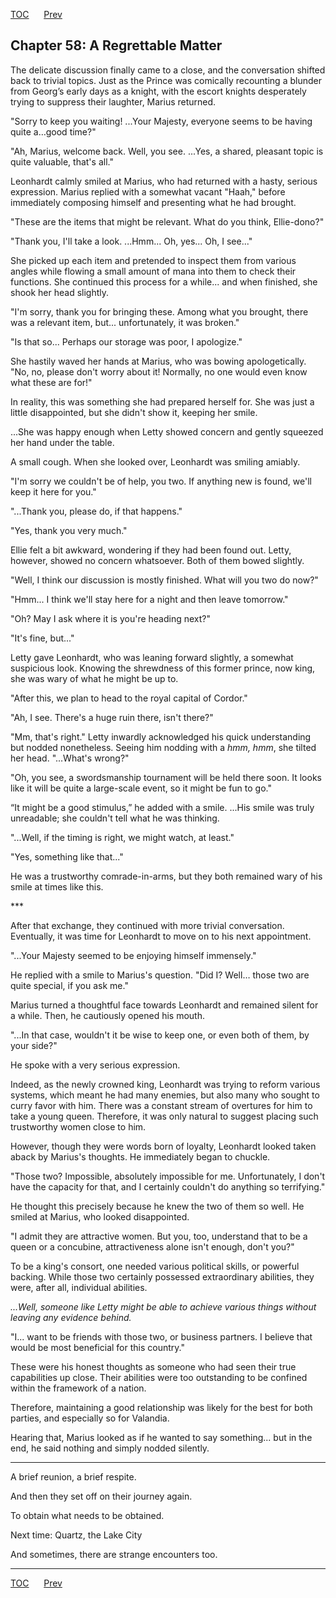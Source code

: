 [TOC](../readme.md)&nbsp;&nbsp;&nbsp;&nbsp;&nbsp;&nbsp;[Prev](index_split_033.md)&nbsp;&nbsp;&nbsp;&nbsp;&nbsp;&nbsp;



## Chapter 58: A Regrettable Matter

The delicate discussion finally came to a close, and the conversation
shifted back to trivial topics. Just as the Prince was comically
recounting a blunder from Georg’s early days as a knight, with the
escort knights desperately trying to suppress their laughter, Marius
returned.

"Sorry to keep you waiting! ...Your Majesty, everyone seems to be having
quite a…good time?"

"Ah, Marius, welcome back. Well, you see. ...Yes, a shared, pleasant
topic is quite valuable, that's all."

Leonhardt calmly smiled at Marius, who had returned with a hasty,
serious expression. Marius replied with a somewhat vacant "Haah," before
immediately composing himself and presenting what he had brought.

"These are the items that might be relevant. What do you think,
Ellie-dono?"

"Thank you, I'll take a look. ...Hmm... Oh, yes... Oh, I see..."

She picked up each item and pretended to inspect them from various
angles while flowing a small amount of mana into them to check their
functions. She continued this process for a while... and when finished,
she shook her head slightly.

"I'm sorry, thank you for bringing these. Among what you brought, there
was a relevant item, but... unfortunately, it was broken."

"Is that so... Perhaps our storage was poor, I apologize."

She hastily waved her hands at Marius, who was bowing apologetically.
"No, no, please don't worry about it! Normally, no one would even know
what these are for!"

In reality, this was something she had prepared herself for. She was
just a little disappointed, but she didn't show it, keeping her smile.

...She was happy enough when Letty showed concern and gently squeezed
her hand under the table.

A small cough. When she looked over, Leonhardt was smiling amiably.

"I'm sorry we couldn't be of help, you two. If anything new is found,
we'll keep it here for you."

"...Thank you, please do, if that happens."

"Yes, thank you very much."

Ellie felt a bit awkward, wondering if they had been found out. Letty,
however, showed no concern whatsoever. Both of them bowed slightly.

"Well, I think our discussion is mostly finished. What will you two do
now?"

"Hmm... I think we'll stay here for a night and then leave tomorrow."

"Oh? May I ask where it is you're heading next?"

"It's fine, but..."

Letty gave Leonhardt, who was leaning forward slightly, a somewhat
suspicious look. Knowing the shrewdness of this former prince, now king,
she was wary of what he might be up to.

"After this, we plan to head to the royal capital of Cordor."

"Ah, I see. There's a huge ruin there, isn't there?"

"Mm, that's right." Letty inwardly acknowledged his quick understanding
but nodded nonetheless. Seeing him nodding with a *hmm, hmm*, she tilted
her head. "...What's wrong?"

"Oh, you see, a swordsmanship tournament will be held there soon. It
looks like it will be quite a large-scale event, so it might be fun to
go."

“It might be a good stimulus,” he added with a smile. ...His smile was
truly unreadable; she couldn't tell what he was thinking.

"...Well, if the timing is right, we might watch, at least."

"Yes, something like that..."

He was a trustworthy comrade-in-arms, but they both remained wary of his
smile at times like this.

\*\*\*

After that exchange, they continued with more trivial conversation.
Eventually, it was time for Leonhardt to move on to his next
appointment.

"...Your Majesty seemed to be enjoying himself immensely."

He replied with a smile to Marius's question. "Did I? Well… those two
are quite special, if you ask me."

Marius turned a thoughtful face towards Leonhardt and remained silent
for a while. Then, he cautiously opened his mouth.

"...In that case, wouldn't it be wise to keep one, or even both of them,
by your side?"

He spoke with a very serious expression.

Indeed, as the newly crowned king, Leonhardt was trying to reform
various systems, which meant he had many enemies, but also many who
sought to curry favor with him. There was a constant stream of overtures
for him to take a young queen. Therefore, it was only natural to suggest
placing such trustworthy women close to him.

However, though they were words born of loyalty, Leonhardt looked taken
aback by Marius's thoughts. He immediately began to chuckle.

"Those two? Impossible, absolutely impossible for me. Unfortunately, I
don't have the capacity for that, and I certainly couldn't do anything
so terrifying."

He thought this precisely because he knew the two of them so well. He
smiled at Marius, who looked disappointed.

"I admit they are attractive women. But you, too, understand that to be
a queen or a concubine, attractiveness alone isn't enough, don't you?"

To be a king's consort, one needed various political skills, or powerful
backing. While those two certainly possessed extraordinary abilities,
they were, after all, individual abilities.

*...Well, someone like Letty might be able to achieve various things
without leaving any evidence behind.*

"I... want to be friends with those two, or business partners. I believe
that would be most beneficial for this country."

These were his honest thoughts as someone who had seen their true
capabilities up close. Their abilities were too outstanding to be
confined within the framework of a nation.

Therefore, maintaining a good relationship was likely for the best for
both parties, and especially so for Valandia.

Hearing that, Marius looked as if he wanted to say something... but in
the end, he said nothing and simply nodded silently.

------------------------------------------------------------------------

A brief reunion, a brief respite.

And then they set off on their journey again.

To obtain what needs to be obtained.

Next time: Quartz, the Lake City

And sometimes, there are strange encounters too.


---
[TOC](../readme.md)&nbsp;&nbsp;&nbsp;&nbsp;&nbsp;&nbsp;[Prev](index_split_033.md)&nbsp;&nbsp;&nbsp;&nbsp;&nbsp;&nbsp;

